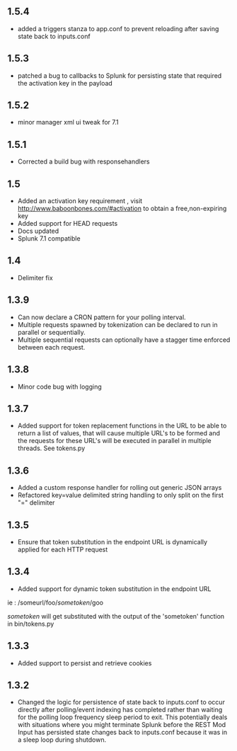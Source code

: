 1.5.4
-----
* added a triggers stanza to app.conf to prevent reloading after saving state back to inputs.conf

1.5.3
-----
* patched a bug to callbacks to Splunk for persisting state that required the activation key in the payload

1.5.2
-----
* minor manager xml ui tweak for 7.1

1.5.1
-----
* Corrected a build bug with responsehandlers

1.5
-----
* Added an activation key requirement , visit http://www.baboonbones.com/#activation to obtain a free,non-expiring key
* Added support for HEAD requests
* Docs updated
* Splunk 7.1 compatible

1.4
----
* Delimiter fix

1.3.9
-----
* Can now declare a CRON pattern for your polling interval.
* Multiple requests spawned by tokenization can be declared to run in parallel or sequentially.
* Multiple sequential requests can optionally have a stagger time enforced between each request.

1.3.8
-----
* Minor code bug with logging

1.3.7
-----
* Added support for token replacement functions in the URL to be able to return a list
of values, that will cause multiple URL's to be formed and the requests for these
URL's will be executed in parallel in multiple threads. See tokens.py

1.3.6
-----

* Added a custom response handler for rolling out generic JSON arrays
* Refactored key=value delimited string handling to only split on the first "=" delimiter

1.3.5
-----

* Ensure that token substitution in the endpoint URL is dynamically applied for each
HTTP request

1.3.4
-----

* Added support for dynamic token substitution in the endpoint URL  
  
ie : /someurl/foo/$sometoken$/goo  
  
$sometoken$ will get substituted with the output of the 'sometoken' function
in bin/tokens.py  

1.3.3
-----
* Added support to persist and retrieve cookies

1.3.2
-----
* Changed the logic for persistence of state back to inputs.conf to occur directly after polling/event indexing has completed rather than waiting for the polling loop frequency sleep period to exit. This potentially deals with situations where you might terminate Splunk before the REST Mod Input has persisted state changes back to inputs.conf because it was in a sleep loop during shutdown.